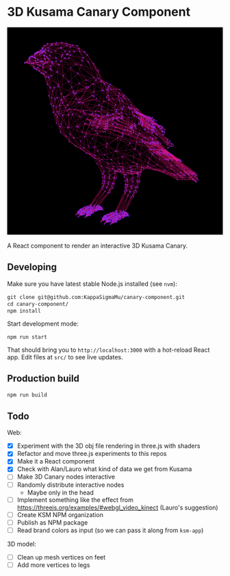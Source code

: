 # 3D Kusama Canary Component

![3D Canary Screenshot](./images/canary_001.png)

A React component to render an interactive 3D Kusama Canary.

## Developing

Make sure you have latest stable Node.js installed (see `nvm`):

    git clone git@github.com:KappaSigmaMu/canary-component.git
    cd canary-component/
    npm install

Start development mode:

    npm run start

That should bring you to `http://localhost:3000` with a hot-reload React app.
Edit files at `src/` to see live updates.

## Production build

    npm run build

## Todo

Web:

- [x] Experiment with the 3D obj file rendering in three.js with shaders
- [x] Refactor and move three.js experiments to this repos
- [x] Make it a React component
- [x] Check with Alan/Lauro what kind of data we get from Kusama
- [ ] Make 3D Canary nodes interactive
- [ ] Randomly distribute interactive nodes
  - Maybe only in the head
- [ ] Implement something like the effect from https://threejs.org/examples/#webgl_video_kinect (Lauro's suggestion)
- [ ] Create KSM NPM organization
- [ ] Publish as NPM package
- [ ] Read brand colors as input (so we can pass it along from `ksm-app`)

3D model:

- [ ] Clean up mesh vertices on feet
- [ ] Add more vertices to legs
